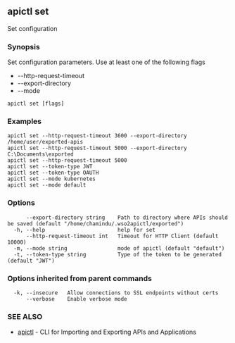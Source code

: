 ## apictl set

Set configuration

### Synopsis

Set configuration parameters. Use at least one of the following flags
* --http-request-timeout <time-in-milli-seconds>
* --export-directory <path-to-directory-where-apis-should-be-saved>
* --mode <mode-of-apictl>

```
apictl set [flags]
```

### Examples

```
apictl set --http-request-timeout 3600 --export-directory /home/user/exported-apis
apictl set --http-request-timeout 5000 --export-directory C:\Documents\exported
apictl set --http-request-timeout 5000
apictl set --token-type JWT
apictl set --token-type OAUTH
apictl set --mode kubernetes
apictl set --mode default
```

### Options

```
      --export-directory string    Path to directory where APIs should be saved (default "/home/chamindu/.wso2apictl/exported")
  -h, --help                       help for set
      --http-request-timeout int   Timeout for HTTP Client (default 10000)
  -m, --mode string                mode of apictl (default "default")
  -t, --token-type string          Type of the token to be generated (default "JWT")
```

### Options inherited from parent commands

```
  -k, --insecure   Allow connections to SSL endpoints without certs
      --verbose    Enable verbose mode
```

### SEE ALSO

* [apictl](apictl.md)	 - CLI for Importing and Exporting APIs and Applications

